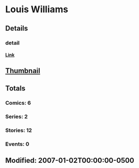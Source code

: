 # Louis  Williams 
## Details
### detail
#### [Link](http://marvel.com/comics/creators/2476/louis_williams?utm_campaign=apiRef&utm_source=225578a89fc76f3d20fbffda5d17a88d)
## [Thumbnail](http://i.annihil.us/u/prod/marvel/i/mg/b/40/image_not_available.jpg)
## Totals
### Comics: 6
### Series: 2
### Stories: 12
### Events: 0
## Modified: 2007-01-02T00:00:00-0500